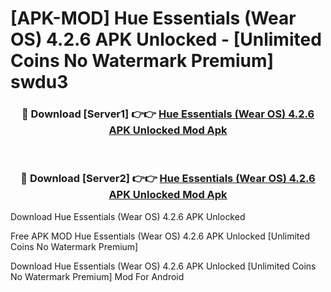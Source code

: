 # [APK-MOD] Hue Essentials (Wear OS) 4.2.6 APK Unlocked - [Unlimited Coins No Watermark Premium] swdu3



<div align="center">
<h3>🔴 Download [Server1] 👉👉 <a href="https://momento.my/?title=Hue_Essentials_(Wear_OS)_4.2.6_APK_Unlocked">Hue Essentials (Wear OS) 4.2.6 APK Unlocked Mod Apk</a></h3><br>

<h3>🔴 Download [Server2] 👉👉 <a href="https://momento.my/?title=Hue_Essentials_(Wear_OS)_4.2.6_APK_Unlocked">Hue Essentials (Wear OS) 4.2.6 APK Unlocked Mod Apk</a></h3>
</div>



Download Hue Essentials (Wear OS) 4.2.6 APK Unlocked 

Free APK MOD Hue Essentials (Wear OS) 4.2.6 APK Unlocked [Unlimited Coins No Watermark Premium]

Download Hue Essentials (Wear OS) 4.2.6 APK Unlocked [Unlimited Coins No Watermark Premium] Mod For Android
